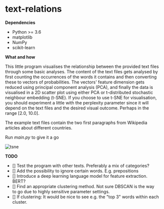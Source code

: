 # text-relations

**Dependencies**
- Python >= 3.6
- matplotlib
- NumPy
- scikit-learn

**What and how**

This little program visualises the relationship between the provided text files through some basic analyses. The content of the text files gets analysed by first counting the occurrences of the words it contains and then converting these to vectors of probabilities. The vectors' feature dimension gets reduced using principal component analysis (PCA), and finally the data is visualised in a 2D scatter plot using either PCA or t-distributed stochastic neighbour embedding (t-SNE). If you choose to use t-SNE for visualisation, you should experiment a little with the perplexity parameter since it will depend on the text files and the desired visual outcome. Perhaps in the range [2.0, 10.0].

The example text files contain the two first paragraphs from Wikipedia articles about different countries.

Run _main.py_ to give it a go

![tsne](https://user-images.githubusercontent.com/42536147/126667075-6041a95d-ae82-47ff-85cf-be9e41b49b76.png)

**TODO**
- [] Test the program with other texts. Preferably a mix of categories?
- [] Add the possibility to ignore certain words. E.g. prepositions
- [] Introduce a deep learning language model for feature extraction. BERT?
- [] Find an appropriate clustering method. Not sure DBSCAN is the way to go due to highly sensitive parameter settings. 
- [] If clustering: It would be nice to see e.g. the "top 3" words within each cluster.
